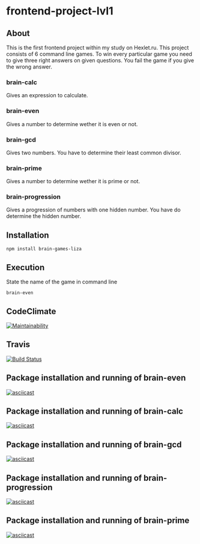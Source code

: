 # frontend-project-lvl1


## About

This is the first frontend project within my study on Hexlet.ru. This project consists of 6 command line games. To win every particular game you need to give three right answers on given questions. You fail the game if you give the wrong answer.

### brain-calc

Gives an expression to calculate.

### brain-even

Gives a number to determine wether it is even or not.

### brain-gcd

Gives two numbers. You have to determine their least common divisor.


### brain-prime

Gives a number to determine wether it is prime or not.

### brain-progression

Gives a progression of numbers with one hidden number. You have do determine the hidden number.

## Installation

```
npm install brain-games-liza
```

## Execution

State the name of the game in command line

```
brain-even
```

## CodeClimate

[![Maintainability](https://api.codeclimate.com/v1/badges/8c1cf061fd1342fa32e7/maintainability)](https://codeclimate.com/github/kazakova-liza/frontend-project-lvl1/maintainability)

## Travis

[![Build Status](https://travis-ci.org/kazakova-liza/frontend-project-lvl1.svg?branch=master)](https://travis-ci.org/kazakova-liza/frontend-project-lvl1)

## Package installation and running of brain-even

[![asciicast](https://asciinema.org/a/wFxOh9G0waheWp7FY3E2uYt5V.svg)](https://asciinema.org/a/wFxOh9G0waheWp7FY3E2uYt5V)


## Package installation and running of brain-calc

[![asciicast](https://asciinema.org/a/9B9KSgdA2IyfirHtuvUvl6Y3q.svg)](https://asciinema.org/a/9B9KSgdA2IyfirHtuvUvl6Y3q)


## Package installation and running of brain-gcd

[![asciicast](https://asciinema.org/a/xid6ZpuU8s1rKOuG9TuijLr8h.svg)](https://asciinema.org/a/xid6ZpuU8s1rKOuG9TuijLr8h)


## Package installation and running of brain-progression
[![asciicast](https://asciinema.org/a/2h4XKaW70qUwIEKZb94E9912w.svg)](https://asciinema.org/a/2h4XKaW70qUwIEKZb94E9912w)


## Package installation and running of brain-prime
[![asciicast](https://asciinema.org/a/oZkgIqvZ6kVS2NZbWPUx0r4Qm.svg)](https://asciinema.org/a/oZkgIqvZ6kVS2NZbWPUx0r4Qm)
